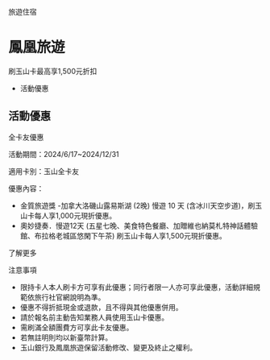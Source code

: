 旅遊住宿

# 鳳凰旅遊  

刷玉山卡最高享1,500元折扣

  * 活動優惠

## 活動優惠

全卡友優惠

活動期間：2024/6/17~2024/12/31

適用卡別：玉山全卡友

優惠內容：

  * 金質旅遊獎 -加拿大洛磯山露易斯湖 (2晚) 慢遊 10 天 (含冰川天空步道)，刷玉山卡每人享1,000元現折優惠。
  * 奧妙捷奏．慢遊12天 (五星七晚、美食特色餐廳、加贈維也納莫札特神話體驗館、布拉格老城區悠閑下午茶) 刷玉山卡每人享1,500元現折優惠。

  

了解更多

注意事項

  * 限持卡人本人刷卡方可享有此優惠；同行者限一人亦可享此優惠，活動詳細規範依旅行社官網說明為準。
  * 優惠不得折抵現金或退款，且不得與其他優惠併用。
  * 請於報名前主動告知業務人員使用玉山卡優惠。
  * 需刷滿全額團費方可享此卡友優惠。
  * 若無註明則均以新臺幣計算。
  * 玉山銀行及鳳凰旅遊保留活動修改、變更及終止之權利。

